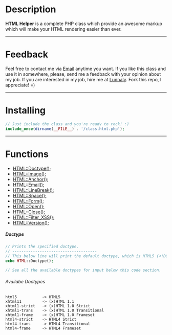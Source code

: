 # Description

 **HTML Helper** is a complete PHP class which provide an awesome markup which will make your HTML rendering easier than ever.

----------

# Feedback
 Feel free to contact me via [Email](mailto:miranda@lunnaly.com) anytime you want. If you like this class and use it in somewhere, please, send me a feedback with your opinion about my job. If you are interested in my job, hire me at [Lunnaly](http://lunnaly.com "Lunnaly's Website"). Fork this repo, I appreciate! =)

----------

# Installing
```php
// Just include the class and you're ready to rock! :)
include_once(dirname(__FILE__) . '/class.html.php');
```

----------

# Functions
* [HTML::Doctype();](#doctype)
* [HTML::Image();](#image)
* [HTML::Anchor();](#anchor)
* [HTML::Email();](#email)
* [HTML::LineBreak();](#linebreak)
* [HTML::Space();](#space)
* [HTML::Form();](#form)
* [HTML::Open();](#open)
* [HTML::Close();](#open)
* [HTML::Filter_XSS();](#xss)
* [HTML::Version();](#version)

##### Doctype

```php
// Prints the specified doctype.
// -------------------------------------
// This below line will print the default doctype, which is HTML5 (<!DOCTYPE html>)
echo HTML::Doctype();

// See all the available doctypes for input below this code section.
```

###### Availabe Doctypes
```
html5			-> HTML5
xhtml11			-> (x)HTML 1.1
xhtml1-strict 	-> (x)HTML 1.0 Strict
xhtml1-trans 	-> (x)HTML 1.0 Transitional
xhtml1-frame 	-> (x)HTML 1.0 Frameset
html4-strict	-> HTML4 Strict
html4-trans		-> HTML4 Transitional
html4-frame		-> HTML4 Frameset
```